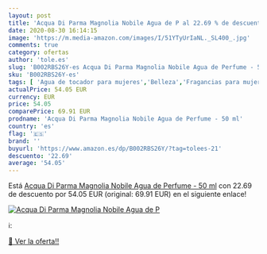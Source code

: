 ```yaml
---
layout: post
title: 'Acqua Di Parma Magnolia Nobile Agua de P al 22.69 % de descuento'
date: 2020-08-30 16:14:15
image: 'https://m.media-amazon.com/images/I/51YTyUrIaNL._SL400_.jpg'
comments: true
category: ofertas
author: 'tole.es'
slug: 'B002RBS26Y-es Acqua Di Parma Magnolia Nobile Agua de Perfume - 50 ml'
sku: 'B002RBS26Y-es'
tags: [ 'Agua de tocador para mujeres','Belleza','Fragancias para mujeres','Instrumentos de percusión para niños','Instrumentos musicales para niños','Juguetes','Juguetes y juegos','Perfumes y fragancias','Productos para el cuidado de la piel','Sets y juegos para el cuidado de la piel','agua','de','perfume', ]
actualPrice: 54.05 EUR
currency: EUR
price: 54.05
comparePrice: 69.91 EUR
prodname: 'Acqua Di Parma Magnolia Nobile Agua de Perfume - 50 ml'
country: 'es'
flag: '🇪🇸'
brand: ''
buyurl: 'https://www.amazon.es/dp/B002RBS26Y/?tag=tolees-21'
descuento: '22.69'
average: '54.05'
---
```


Está [Acqua Di Parma Magnolia Nobile Agua de Perfume - 50 ml](https://www.amazon.es/dp/B002RBS26Y/?tag=tolees-21) con 22.69 de descuento por 54.05 EUR (original: 69.91 EUR) en el siguiente enlace!

[![Acqua Di Parma Magnolia Nobile Agua de P](https://m.media-amazon.com/images/I/51YTyUrIaNL._SL400_.jpg)](https://www.amazon.es/dp/B002RBS26Y/?tag=tolees-21)

ℹ️:


[🛒 Ver la oferta!!](https://www.amazon.es/dp/B002RBS26Y/?tag=tolees-21)
